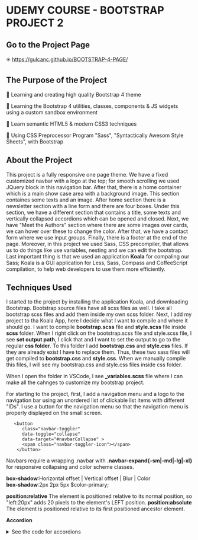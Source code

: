 # UDEMY COURSE - BOOTSTRAP PROJECT 2

## Go to the Project Page
✳️   https://gulcanc.github.io/BOOTSTRAP-4-PAGE/

## The Purpose of the Project
🌸 Learning and creating high quality Bootstrap 4 theme 

🌸 Learning the Bootstrap 4 utilities, classes, components & JS widgets using a custom sandbox environment

🌸 Learn semantic HTML5 & modern CSS3 techniques

🌸 Using CSS Preprocessor Program "Sass", "Syntactically Awesom Style Sheets", with Bootstrap

## About the Project

This project is a fully responsive one page theme. We have a fixed customized navbar with a logo at the top; for smooth scrolling we used JQuery block in this navigation bar. After that, there is a home container which is a main show case area with a background image. This section containes some texts and an image. After home section there is a newsletter section with a line form and there are four boxes. Under this section, we have a different section that contains a title, some texts and vertically collapsed accordions which can be opened and closed. Next, we have "Meet the Authors" section where there are some images over cards, we can hover over these to change the color. After that, we have a contact form where we use input groups. Finally, there is a footer at the end of the page.
Moreover, in this project we used Sass, CSS precompiler, that allows us to do things like use variables, nesting and we can edit the bootstrap. 
Last important thing is that we used an application **Koala** for compaling our Sass; Koala is a GUI application for Less, Sass, Compass and CoffeeScript compilation, to help web developers to use them more efficiently.
## Techniques Used 

I started to the project by installing the application Koala, and downloading Bootstrap. Bootstrap source files have all scss files as well. I take all bootstrap scss files and add them inside my own scss folder. Next, I add my project to tha Koala App, here I decide what I want to compile and where it should go. I want to compile **bootstrap.scss** file and **style.scss** file inside **scss** folder. When I right click on the bootstrap.scss file and style.scss file, I see **set output path**, I click that and I want to set the output to go to the regular **css folder**. To this folder I add **bootstrap.css** and **style.css** files. If they are already exist I have to replace them. Thus, these two sass files will get compiled to **bootstrap.css** and **style.css**. When we manually compile this files, I will see my bootstrap.css and style.css files inside css folder. 

When I open the folder in VSCode, I see **_variables.scss** file where I can make all the cahnges to customize my bootstrap project. 

For starting to the project, first, I add a navigation menu and a logo to the navigation bar using an unordered list of clickable list items with different "IDs". I use a button for the navigation menu so that the navigation menu is properly displayed on the small screen.

       <button
          class="navbar-toggler"
          data-toggle="collapse"
          data-target="#navbarCollapse" >
          <span class="navbar-toggler-icon"></span>
        </button>
        
 Navbars require a wrapping .navbar with **.navbar-expand{-sm|-md|-lg|-xl}** for responsive collapsing and color scheme classes.
        
**box-shadow**:Horizontal offset | Vertical offset | Blur | Color  
**box-shadow**:2px 2px 5px $color-primary;

**position:relative**  The element is positioned relative to its normal position, so "left:20px" adds 20 pixels to the element's LEFT position.
**position:absolute**  The element is positioned relative to its first positioned ancestor element.

**Accordion**

<details>
 <summary>See the code for accordions</summary>
       '''
<div id="accordion">
  <div class="card">
    <div class="card-header">
      <h5>
        <div href="#collapse1" data-toggle="collapse" data-parent="#accordion">
          <i class="fas fa-arrow-circle-down"></i>Get inspired
        </div>
      </h5>
    </div>
    <div id="collapse1" class="collapse show">
      <div class="card-body">Lorem ipsum dolor, sit amet consectetur adipisicing elit. 
      </div>
    </div>
  </div>
</div>
       '''
</details>



























